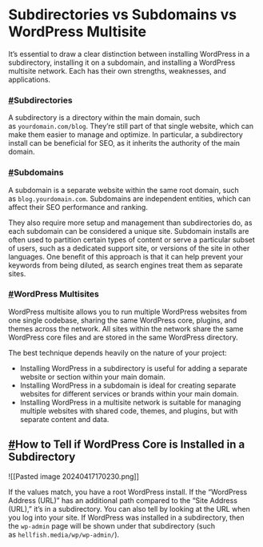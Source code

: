 # Subdirectories vs Subdomains vs WordPress Multisite
It’s essential to draw a clear distinction between installing WordPress in a subdirectory, installing it on a subdomain, and installing a WordPress multisite network. Each has their own strengths, weaknesses, and applications.
### [#](https://deliciousbrains.com/move-wordpress-root-subdirectory/#subdirectories)Subdirectories

A subdirectory is a directory within the main domain, such as `yourdomain.com/blog`. They’re still part of that single website, which can make them easier to manage and optimize. In particular, a subdirectory install can be beneficial for SEO, as it inherits the authority of the main domain.

### [#](https://deliciousbrains.com/move-wordpress-root-subdirectory/#subdomains)Subdomains

A subdomain is a separate website within the same root domain, such as `blog.yourdomain.com`. Subdomains are independent entities, which can affect their SEO performance and ranking.

They also require more setup and management than subdirectories do, as each subdomain can be considered a unique site. Subdomain installs are often used to partition certain types of content or serve a particular subset of users, such as a dedicated support site, or versions of the site in other languages. One benefit of this approach is that it can help prevent your keywords from being diluted, as search engines treat them as separate sites.

### [#](https://deliciousbrains.com/move-wordpress-root-subdirectory/#wordpress-multisites)WordPress Multisites

WordPress multisite allows you to run multiple WordPress websites from one single codebase, sharing the same WordPress core, plugins, and themes across the network. All sites within the network share the same WordPress core files and are stored in the same WordPress directory.

The best technique depends heavily on the nature of your project:

- Installing WordPress in a subdirectory is useful for adding a separate website or section within your main domain.
- Installing WordPress in a subdomain is ideal for creating separate websites for different services or brands within your main domain.
- Installing WordPress in a multisite network is suitable for managing multiple websites with shared code, themes, and plugins, but with separate content and data.

## [#](https://deliciousbrains.com/move-wordpress-root-subdirectory/#determine-install-type)How to Tell if WordPress Core is Installed in a Subdirectory

![[Pasted image 20240417170230.png]]

If the values match, you have a root WordPress install. If the “WordPress Address (URL)” has an additional path compared to the “Site Address (URL),” it’s in a subdirectory. You can also tell by looking at the URL when you log into your site. If WordPress was installed in a subdirectory, then the `wp-admin` page will be shown under that subdirectory (such as `hellfish.media/wp/wp-admin/`).

